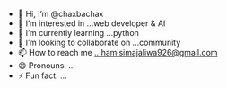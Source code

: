 
- 👋 Hi, I’m @chaxbachax
- 👀 I’m interested in ...web developer & AI
- 🌱 I’m currently learning ...python
- 💞️ I’m looking to collaborate on ...community
- 📫 How to reach me ...hamisimajaliwa926@gmail.com
- 😄 Pronouns: ...
- ⚡ Fun fact: ...

<!---
chaxbachax/chaxbachax is a ✨ special ✨ repository because its `README.md` (this file) appears on your GitHub profile.
You can click the Preview link to take a look at your changes.
--->
